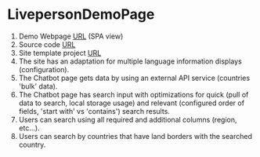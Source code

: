 # LivepersonDemoPage
 

1. Demo Webpage [URL](https://master.d2l05gtqw5x7w0.amplifyapp.com/chatbot) (SPA view)
2. Source code [URL](https://github.com/bobahqwer/LivepersonDemoPage)
3. Site template project [URL](https://github.com/based-ghost/react-seo-friendly-spa-template)
4. The site has an adaptation for multiple language information displays (configuration).
5. The Chatbot page gets data by using an external API service (countries 'bulk' data).
6. The Chatbot page has search input with optimizations for quick (pull of data to search, local storage usage) and relevant (configured order of fields, 'start with' vs 'contains') search results.
7. Users can search using all required and additional columns (region, etc...).
8. Users can search by countries that have land borders with the searched country.
